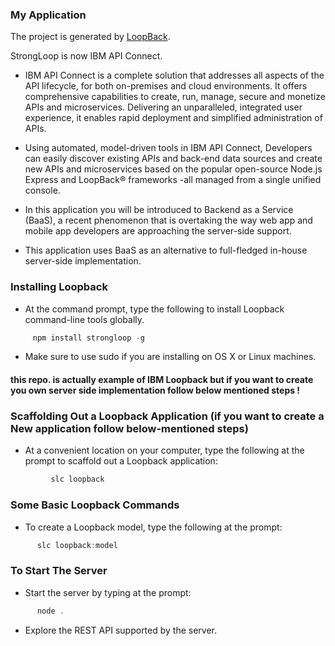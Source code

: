 ### My Application

The project is generated by [LoopBack](http://loopback.io).

StrongLoop is now IBM API Connect.

* IBM API Connect is a complete solution that addresses all aspects of the API lifecycle, for both on-premises and cloud         environments. It offers comprehensive capabilities to create, run, manage, secure and monetize APIs and microservices.         Delivering an unparalleled, integrated user experience, it enables rapid deployment and simplified administration of APIs.

* Using automated, model-driven tools in IBM API Connect, Developers can easily discover existing APIs and back-end data         sources and create new APIs and microservices based on the popular open-source Node.js Express and LoopBack® frameworks -all   managed from a single unified console.

* In this application you will be introduced to Backend as a Service (BaaS), a recent phenomenon that is overtaking the way web   app and mobile app developers are approaching the server-side support. 

* This application uses BaaS as an alternative to full-fledged in-house server-side implementation.


### Installing Loopback

* At the command prompt, type the following to install Loopback command-line tools globally.

```javascript
     npm install strongloop -g
```

* Make sure to use sudo if you are installing on OS X or Linux machines.

#### this repo. is actually example of IBM Loopback but if you want to create you own server side implementation follow below      mentioned steps !

### Scaffolding Out a Loopback Application (if you want to create a New application follow below-mentioned steps)

* At a convenient location on your computer, type the following at the prompt to scaffold out a Loopback application:

```javascript
         slc loopback
```

### Some Basic Loopback Commands

* To create a Loopback model, type the following at the prompt:

```javascript
      slc loopback:model
```

### To Start The Server
* Start the server by typing at the prompt:
  
```javascript
      node .
```

* Explore the REST API supported by the server.




